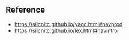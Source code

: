 ## Reference
- https://silcnitc.github.io/yacc.html#navprod
- https://silcnitc.github.io/lex.html#navintro
